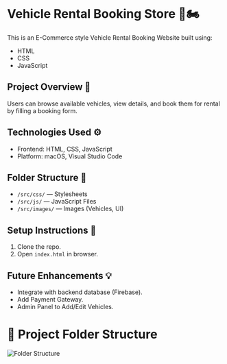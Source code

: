 # Vehicle Rental Booking Store 🚗🏍️

This is an E-Commerce style Vehicle Rental Booking Website built using:
- HTML
- CSS
- JavaScript
  
## Project Overview 📄
Users can browse available vehicles, view details, and book them for rental by filling a booking form.

## Technologies Used ⚙️
- Frontend: HTML, CSS, JavaScript
- Platform: macOS, Visual Studio Code

## Folder Structure 📂
- `/src/css/` — Stylesheets
- `/src/js/` — JavaScript Files
- `/src/images/` — Images (Vehicles, UI)

## Setup Instructions 🚀
1. Clone the repo.
2. Open `index.html` in browser.

## Future Enhancements 💡
- Integrate with backend database (Firebase).
- Add Payment Gateway.
- Admin Panel to Add/Edit Vehicles.

# 📂 Project Folder Structure

![Folder Structure](src/docs/Vehicle_Rental_Folder_Structure.png)
